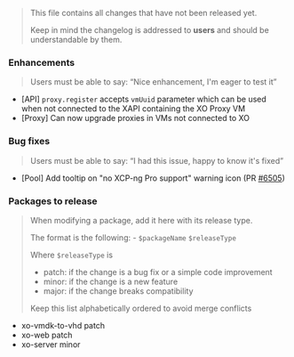 > This file contains all changes that have not been released yet.
>
> Keep in mind the changelog is addressed to **users** and should be
> understandable by them.

### Enhancements

> Users must be able to say: “Nice enhancement, I'm eager to test it”

- [API] `proxy.register` accepts `vmUuid` parameter which can be used when not connected to the XAPI containing the XO Proxy VM
- [Proxy] Can now upgrade proxies in VMs not connected to XO

### Bug fixes

> Users must be able to say: “I had this issue, happy to know it's fixed”

- [Pool] Add tooltip on "no XCP-ng Pro support" warning icon (PR [#6505](https://github.com/vatesfr/xen-orchestra/pull/6505))

### Packages to release

> When modifying a package, add it here with its release type.
>
> The format is the following: - `$packageName` `$releaseType`
>
> Where `$releaseType` is
>
> - patch: if the change is a bug fix or a simple code improvement
> - minor: if the change is a new feature
> - major: if the change breaks compatibility
>
> Keep this list alphabetically ordered to avoid merge conflicts

<!--packages-start-->

- xo-vmdk-to-vhd patch
- xo-web patch
- xo-server minor

<!--packages-end-->
